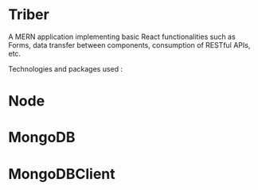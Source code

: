 # Triber

A MERN application implementing basic React functionalities such as Forms, data transfer between components, consumption of RESTful APIs, etc.

Technologies and packages used :

# Node
# MongoDB
# MongoDBClient

